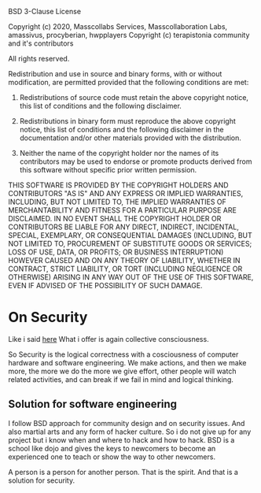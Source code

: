 BSD 3-Clause License

Copyright (c) 2020, Masscollabs Services, Masscollaboration Labs, amassivus, procyberian, hwpplayers 
Copyright (c) terapistonia community and it's contributors

All rights reserved.

Redistribution and use in source and binary forms, with or without
modification, are permitted provided that the following conditions are met:

1. Redistributions of source code must retain the above copyright notice, this
   list of conditions and the following disclaimer.

2. Redistributions in binary form must reproduce the above copyright notice,
   this list of conditions and the following disclaimer in the documentation
   and/or other materials provided with the distribution.

3. Neither the name of the copyright holder nor the names of its
   contributors may be used to endorse or promote products derived from
   this software without specific prior written permission.

THIS SOFTWARE IS PROVIDED BY THE COPYRIGHT HOLDERS AND CONTRIBUTORS "AS IS"
AND ANY EXPRESS OR IMPLIED WARRANTIES, INCLUDING, BUT NOT LIMITED TO, THE
IMPLIED WARRANTIES OF MERCHANTABILITY AND FITNESS FOR A PARTICULAR PURPOSE ARE
DISCLAIMED. IN NO EVENT SHALL THE COPYRIGHT HOLDER OR CONTRIBUTORS BE LIABLE
FOR ANY DIRECT, INDIRECT, INCIDENTAL, SPECIAL, EXEMPLARY, OR CONSEQUENTIAL
DAMAGES (INCLUDING, BUT NOT LIMITED TO, PROCUREMENT OF SUBSTITUTE GOODS OR
SERVICES; LOSS OF USE, DATA, OR PROFITS; OR BUSINESS INTERRUPTION) HOWEVER
CAUSED AND ON ANY THEORY OF LIABILITY, WHETHER IN CONTRACT, STRICT LIABILITY,
OR TORT (INCLUDING NEGLIGENCE OR OTHERWISE) ARISING IN ANY WAY OUT OF THE USE
OF THIS SOFTWARE, EVEN IF ADVISED OF THE POSSIBILITY OF SUCH DAMAGE.

# On Security

Like i said [here](https://github.com/hwpplayer1/terapistonia.github.io/blob/hackers/freedom.md#why-hackers-fails-or-get-interrupted) What i offer is again collective consciousness.

So Security is the logical correctness with a cosciousness of computer hardware and software engineering. We make actions, and then we make more, the more we do the more we give effort, other people will watch related activities, and can break if we fail in mind and logical thinking.

## Solution for software engineering

I follow BSD approach for community design and on security issues. And also martial arts and any form of hacker culture. So i do not give up for any project but i know when and where to hack and how to hack. BSD is a school like dojo and gives the keys to newcomers to become an experienced one to teach or show the way to other newcomers.

A person is a person for another person. That is the spirit. And that is a solution for security.

